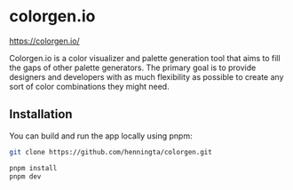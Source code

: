 # colorgen.io

https://colorgen.io/

Colorgen.io is a color visualizer and palette generation tool that aims to fill the gaps of other palette generators. The primary goal is to provide designers and developers with as much flexibility as possible to create any sort of color combinations they might need.

## Installation

You can build and run the app locally using pnpm:

```sh
git clone https://github.com/henningta/colorgen.git

pnpm install
pnpm dev
```
